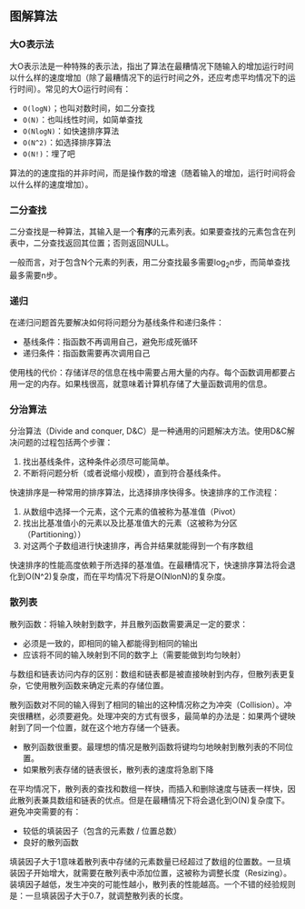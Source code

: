 图解算法
-------


### 大O表示法

大O表示法是一种特殊的表示法，指出了算法在最糟情况下随输入的增加运行时间以什么样的速度增加（除了最糟情况下的运行时间之外，还应考虑平均情况下的运行时间）。常见的大O运行时间有：
* `O(logN)`；也叫对数时间，如二分查找
* `O(N)`：也叫线性时间，如简单查找
* `O(NlogN)`：如快速排序算法
* `O(N^2)`：如选择排序算法
* `O(N!)`：埋了吧

算法的的速度指的并非时间，而是操作数的增速（随着输入的增加，运行时间将会以什么样的速度增加）。


### 二分查找

二分查找是一种算法，其输入是一个**有序**的元素列表。如果要查找的元素包含在列表中，二分查找返回其位置；否则返回NULL。

一般而言，对于包含N个元素的列表，用二分查找最多需要log<sub>2</sub>n步，而简单查找最多需要n步。


### 递归

在递归问题首先要解决如何将问题分为基线条件和递归条件：
 * 基线条件：指函数不再调用自己，避免形成死循环
 * 递归条件：指函数需要再次调用自己

使用栈的代价：存储详尽的信息在栈中需要占用大量的内存。每个函数调用都要占用一定的内存。如果栈很高，就意味着计算机存储了大量函数调用的信息。


### 分治算法

分治算法（Divide and conquer, D&C）是一种通用的问题解决方法。使用D&C解决问题的过程包括两个步骤：
 1. 找出基线条件，这种条件必须尽可能简单。
 2. 不断将问题分析（或者说缩小规模），直到符合基线条件。

快速排序是一种常用的排序算法，比选择排序快得多。快速排序的工作流程：
 1. 从数组中选择一个元素，这个元素的值被称为基准值（Pivot）
 2. 找出比基准值小的元素以及比基准值大的元素（这被称为分区（Partitioning））
 3. 对这两个子数组进行快速排序，再合并结果就能得到一个有序数组

快速排序的性能高度依赖于所选择的基准值。在最糟情况下，快速排序算法将会退化到O(N^2)复杂度，而在平均情况下将是O(NlonN)的复杂度。


### 散列表

散列函数：将输入映射到数字，并且散列函数需要满足一定的要求：
 * 必须是一致的，即相同的输入都能得到相同的输出
 * 应该将不同的输入映射到不同的数字上（需要能做到均匀映射）

与数组和链表访问内存的区别：数组和链表都是被直接映射到内存，但散列表更复杂，它使用散列函数来确定元素的存储位置。

散列函数对不同的输入得到了相同的输出的这种情况称之为冲突（Collision）。冲突很糟糕，必须要避免。处理冲突的方式有很多，最简单的办法是：如果两个键映射到了同一个位置，就在这个地方存储一个链表。
 * 散列函数很重要。最理想的情况是散列函数将键均匀地映射到散列表的不同位置。
 * 如果散列表存储的链表很长，散列表的速度将急剧下降

在平均情况下，散列表的查找和数组一样快，而插入和删除速度与链表一样快，因此散列表兼具数组和链表的优点。但是在最糟情况下将会退化到O(N)复杂度下。避免冲突需要的有：
 * 较低的填装因子（包含的元素数 / 位置总数）
 * 良好的散列函数

填装因子大于1意味着散列表中存储的元素数量已经超过了数组的位置数。一旦填装因子开始增大，就需要在散列表中添加位置，这被称为调整长度（Resizing）。装填因子越低，发生冲突的可能性越小，散列表的性能越高。一个不错的经验规则是：一旦填装因子大于0.7，就调整散列表的长度。
